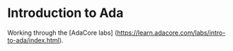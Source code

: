 # Introduction to Ada
Working through the [AdaCore labs] (https://learn.adacore.com/labs/intro-to-ada/index.html).

